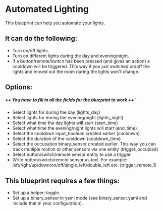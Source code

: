 # Automated Lighting
This blueprint can help you automate your lights.

## It can do the following:
- Turn on/off lights.
- Turn on different lights during the day and evening/night.
- If a button/remote/switch has been pressed (and gives an action) a cooldown will be triggered. This way if you just switched on/off the lights and moved out the room during the lights won't change.

## Options:
##### ++ You have to fill in all the fields for the blueprint to work ++'
- Select lights for during the day (lights_day)
- Select lights for during the evening/night (lights_night)
- Select what time the day lights will start (start_time)
- Select what time the evening/night lights will start (end_time)
- Select the cooldown input_boolean created earlier (cooldown)
- Select the duration of the cooldown (cooldown_time)
- Select the occupation binary_sensor created earlier. This way you can track mutliple motion or other sensors via one entity (trigger_occupied)
- Select button/switch/remote sensor entity to use a trigger.
- Write button/switch/remote sensor as text. For example: left/right/up/down/on/off/single_left/double_left etc. (trigger_remote_1) 

## This blueprint requires a few things:
- Set up a helper: toggle.
- Set up a binary_sensor in yaml mode (see binary_sensor.yaml and include that in your configuration).

